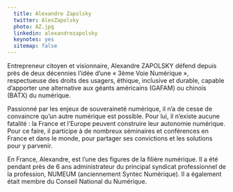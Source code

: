 ```yaml
---
  title: Alexandre Zapolsky
  twitter: AlexZapolsky
  photo: AZ.jpg
  linkedin: alexandrezapolsky
  keynotes: yes
  sitemap: false
---
```

Entrepreneur citoyen et visionnaire, Alexandre ZAPOLSKY défend depuis près de deux décennies l’idée d’une « 3ème Voie Numérique », respectueuse des droits des usagers, éthique, inclusive et durable, capable d’apporter une alternative aux géants américains (GAFAM) ou chinois (BATX) du numérique.

Passionné par les enjeux de souveraineté numérique, il n’a de cesse de convaincre qu’un autre numérique est possible. Pour lui, il n’existe aucune fatalité : la France et l’Europe peuvent construire leur autonomie numérique. Pour ce faire, il participe à de nombreux séminaires et conférences en France et dans le monde, pour partager ses convictions et les solutions pour y parvenir.

En France, Alexandre, est l’une des figures de la filière numérique. Il a été pendant près de 6 ans administrateur du principal syndicat professionnel de la profession, NUMEUM (anciennement Syntec Numérique). Il a également était membre du Conseil National du Numérique.